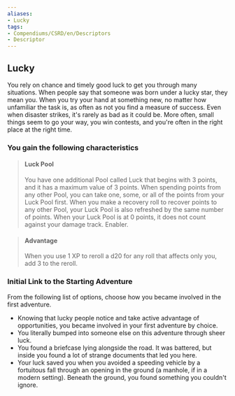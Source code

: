 ```yaml
---
aliases:
- Lucky
tags:
- Compendiums/CSRD/en/Descriptors
- Descriptor
---
```


## Lucky  
You rely on chance and timely good luck to get you through many situations. When people say that someone was born under a lucky star, they mean you. When you try your hand at something new, no matter how unfamiliar the task is, as often as not you find a measure of success. Even when disaster strikes, it's rarely as bad as it could be. More often, small things seem to go your way, you win contests, and you're often in the right place at the right time.
### You gain the following characteristics  
> #### Luck Pool
> You have one additional Pool called Luck that begins with 3 points, and it has a maximum value of 3 points. When spending points from any other Pool, you can take one, some, or all of the points from your Luck Pool first. When you make a recovery roll to recover points to any other Pool, your Luck Pool is also refreshed by the same number of points. When your Luck Pool is at 0 points, it does not count against your damage track. Enabler.  

> #### Advantage
> When you use 1 XP to reroll a d20 for any roll that affects only you, add 3 to the reroll.  

### Initial Link to the Starting Adventure  
From the following list of options, choose how you became involved in the first adventure.  
- Knowing that lucky people notice and take active advantage of opportunities, you became involved in your first adventure by choice.  
- You literally bumped into someone else on this adventure through sheer luck.  
- You found a briefcase lying alongside the road. It was battered, but inside you found a lot of strange documents that led you here.  
- Your luck saved you when you avoided a speeding vehicle by a fortuitous fall through an opening in the ground (a manhole, if in a modern setting). Beneath the ground, you found something you couldn't ignore.  